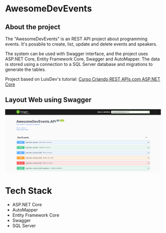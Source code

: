 # AwesomeDevEvents



## About the project
The "AwesomeDevEvents" is an REST API project about programming events. It's possbile to create, list, update and delete events and speakers. 

The system can be used with Swagger interface, and the project uses ASP.NET Core, Entity Framework Core, Swagger and AutoMapper. The data is stored using a connection to a SQL Server database and migrations to generate the tables.

Project based on LuisDev's tutorial: [Curso Criando REST APIs com ASP.NET Core](https://www.youtube.com/playlist?list=PLI2XdbZhEq4n9A46xhfYPMdViA3H_v-mb)

## Layout Web using Swagger
![Web1](https://raw.githubusercontent.com/kelvin-feltrin/AwesomeDevEvents/main/assets/Web-1.png?token=GHSAT0AAAAAACNFBD6FGIHBEAX5NKO5FYBSZNNR2TQ) 

# Tech Stack
- ASP.NET Core
- AutoMapper
- Entity Framework Core
- Swagger
- SQL Server
